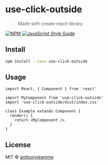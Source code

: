 # use-click-outside

> Made with create-react-library

[![NPM](https://img.shields.io/npm/v/use-click-outside.svg)](https://www.npmjs.com/package/use-click-outside) [![JavaScript Style Guide](https://img.shields.io/badge/code_style-standard-brightgreen.svg)](https://standardjs.com)

## Install

```bash
npm install --save use-click-outside
```

## Usage

```tsx
import React, { Component } from 'react'

import MyComponent from 'use-click-outside'
import 'use-click-outside/dist/index.css'

class Example extends Component {
  render() {
    return <MyComponent />
  }
}
```

## License

MIT © [anthonyjeamme](https://github.com/anthonyjeamme)
